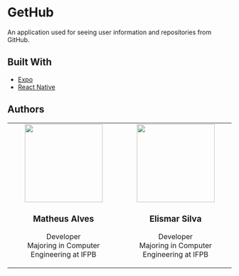 # GetHub

An application used for seeing user information and repositories from GitHub.

## Built With

- [Expo](https://expo.io/)
- [React Native](https://reactnative.dev/)

## Authors

<table width="100%">
  <tr>
    <td align="center" width="500">
      <a href="https://github.com/Dywyll">
        <img src="https://avatars3.githubusercontent.com/u/57298342?s=400&u=d871893b24a05d395aaa0159649a09f70553ba76&v=4" height="auto" width="175">
      </a>
      <h3>Matheus Alves</h3>
      <p>
        Developer
        <br>
        Majoring in Computer Engineering at IFPB
      </p>
    </td>
    <td align="center" width="500">
      <a href="https://github.com/Elismar13">
        <img src="https://avatars3.githubusercontent.com/u/49734800?s=460&u=80e44f6df8df52b72d9de74fa6492fbd05e84aab&v=4" height="auto" width="175">
      </a>
      <h3>Elismar Silva</h3>
      <p>
        Developer
        <br>
        Majoring in Computer Engineering at IFPB
      </p>
    </td>
  </tr>
</table>
